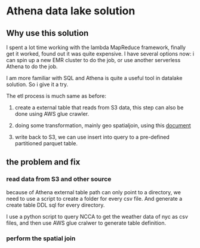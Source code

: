 # Athena data lake solution

## Why use this solution

I spent a lot time working with the lambda MapReduce framework, finally get it
worked, found out it was quite expensive. I have several options now:
i can spin up a new EMR cluster to do the job, or use another serverless Athena to do the
job. 

I am more familiar with SQL and Athena is quite a useful tool in datalake
solution. So i give it a try.

The etl process is much same as before:

1. create a external table that reads from S3 data, this step can also be done
   using AWS glue crawler.

2. doing some transformation, mainly geo spatialjoin, using this
   [document](https://docs.aws.amazon.com/athena/latest/ug/geospatial-example-queries.html)

3. write back to S3, we can use insert into query to a pre-defined partitioned parquet table.


## the problem and fix

### read data from S3 and other source
because of Athena external table path can only point to a directory, we need
to use a script to create a folder for every csv file.  And generate a create
table DDL sql for every directory.

I use a python script to query NCCA to get the weather data of nyc as csv
files, and then use AWS glue cralwer to generate table definition.

### perform the spatial join


